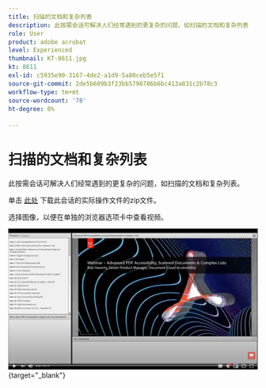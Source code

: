 ```yaml
---
title: 扫描的文档和复杂列表
description: 此按需会话可解决人们经常遇到的更复杂的问题，如扫描的文档和复杂列表
role: User
product: adobe acrobat
level: Experienced
thumbnail: KT-8611.jpg
kt: 8611
exl-id: c5935e90-3167-4de2-a1d9-5a80ceb5e5f1
source-git-commit: 2de5b609b3f23bb5796786b6bc413a831c2b78c3
workflow-type: tm+mt
source-wordcount: '78'
ht-degree: 0%

---
```


# 扫描的文档和复杂列表

此按需会话可解决人们经常遇到的更复杂的问题，如扫描的文档和复杂列表。

单击 [此处](../assets/accessibilitysession4.zip) 下载此会话的实际操作文件的zip文件。

选择图像，以便在单独的浏览器选项卡中查看视频。

[![会话4视频](../assets/Accessibilitysession4_YT.png)](https://youtu.be/RuBk6DqJBFc){target="_blank"}
